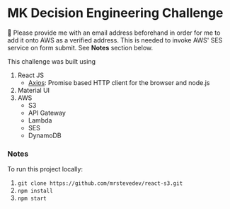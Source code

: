 # MK Decision Engineering Challenge

:rotating_light: Please provide me with an email address beforehand in order for me to add it onto AWS
as a verified address. This is needed to invoke AWS' SES service on form submit. 
See **Notes** section below.

This challenge was built using
1. React JS
    * [Axios](https://github.com/axios/axios): Promise based HTTP client for the browser and node.js
2. Material UI
3. AWS
    * S3
    * API Gateway
    * Lambda
    * SES
    * DynamoDB
    
### Notes
To run this project locally:
1. `git clone https://github.com/mrstevedev/react-s3.git`
2. `npm install`
3. `npm start`